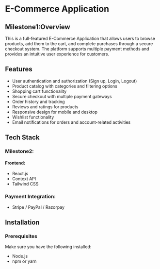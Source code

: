 # E-Commerce Application

## Milestone1:Overview
This is a full-featured E-Commerce Application that allows users to browse products, add them to the cart, and complete purchases through a secure checkout system. The platform supports multiple payment methods and provides an intuitive user experience for customers.

## Features
- User authentication and authorization (Sign up, Login, Logout)
- Product catalog with categories and filtering options
- Shopping cart functionality
- Secure checkout with multiple payment gateways
- Order history and tracking
- Reviews and ratings for products
- Responsive design for mobile and desktop
- Wishlist functionality
- Email notifications for orders and account-related activities

## Tech Stack
### Milestone2: 
#### Frontend:
- React.js 
- Context API
- Tailwind CSS

### Payment Integration:
- Stripe / PayPal / Razorpay

## Installation

### Prerequisites
Make sure you have the following installed:
- Node.js
- npm or yarn

